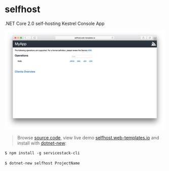 # selfhost

.NET Core 2.0 self-hosting Kestrel Console App

[![](https://raw.githubusercontent.com/ServiceStack/Assets/master/csharp-templates/selfhost.png)](http://selfhost.web-templates.io/)

> Browse [source code](https://github.com/NetCoreTemplates/selfhost), view live demo [selfhost.web-templates.io](http://selfhost.web-templates.io) and install with [dotnet-new](http://docs.servicestack.net/dotnet-new):

    $ npm install -g servicestack-cli

    $ dotnet-new selfhost ProjectName

